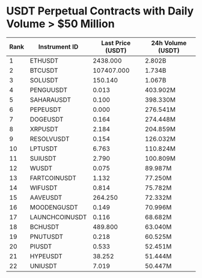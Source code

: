 # USDT Perpetual Contracts with Daily Volume > $50 Million

| Rank | Instrument ID | Last Price (USDT) | 24h Volume (USDT) |
|------|---------------|-------------------|-------------------|
| 1 | ETHUSDT | 2438.000 | 2.802B |
| 2 | BTCUSDT | 107407.000 | 1.734B |
| 3 | SOLUSDT | 150.140 | 1.067B |
| 4 | PENGUUSDT | 0.013 | 403.902M |
| 5 | SAHARAUSDT | 0.100 | 398.330M |
| 6 | PEPEUSDT | 0.000 | 276.541M |
| 7 | DOGEUSDT | 0.164 | 274.448M |
| 8 | XRPUSDT | 2.184 | 204.859M |
| 9 | RESOLVUSDT | 0.154 | 126.032M |
| 10 | LPTUSDT | 6.763 | 110.824M |
| 11 | SUIUSDT | 2.790 | 100.809M |
| 12 | WUSDT | 0.075 | 89.987M |
| 13 | FARTCOINUSDT | 1.132 | 77.250M |
| 14 | WIFUSDT | 0.814 | 75.782M |
| 15 | AAVEUSDT | 264.250 | 72.332M |
| 16 | MOODENGUSDT | 0.149 | 70.996M |
| 17 | LAUNCHCOINUSDT | 0.116 | 68.682M |
| 18 | BCHUSDT | 489.800 | 63.040M |
| 19 | PNUTUSDT | 0.218 | 60.525M |
| 20 | PIUSDT | 0.533 | 52.451M |
| 21 | HYPEUSDT | 38.252 | 51.444M |
| 22 | UNIUSDT | 7.019 | 50.447M |
